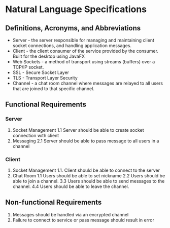 # Natural Language Specifications 

## Definitions, Acronyms, and Abbreviations 

* Server - the server responsible for managing and maintaining client socket connections, and handling application messages.
* Client - the client consumer of the service provided by the consumer. Built for the desktop using JavaFX
* Web Sockets - a method of transport using streams (buffers) over a TCP/IP socket.
* SSL - Secure Socket Layer
* TLS - Transport Layer Security
* Channel - a chat room channel where messages are relayed to all users that are joined to that specific channel. 

## Functional Requirements

### Server

1. Socket Management
    1.1 Server should be able to create socket connection with client 
2. Messaging
    2.1 Server should be able to pass message to all users in a channel

### Client

1. Socket Management
	1.1. Client should be able to connect to the server
2. Chat Room
	1.1 Users should be able to set nickname 
	2.2 Users should be able to join a channel. 
	3.3 Users should be able to send messages to the channel. 
	4.4 Users should be able to leave the channel.


## Non-functional Requirements 

1. Messages should be handled via an encrypted channel
2. Failure to connect to service or pass message should result in error